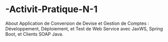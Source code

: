 # -Activit-Pratique-N-1
About Application de Conversion de Devise et Gestion de Comptes : Développement, Déploiement, et Test de Web Service avec JaxWS, Spring Boot, et Clients SOAP Java.

